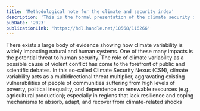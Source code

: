 ```yaml
---
title: 'Methodological note for the climate and security index'
description: 'This is the formal presentation of the climate security index framework. We bring together ideas and methods from conflict analysis, complex systems, signal processing, and public governance to build a novel method.'
pubDate: '2023'
publicationLink: 'https://hdl.handle.net/10568/116266'
---
```


There exists a large body of evidence showing how climate variability is widely impacting natural and human systems. One of these many impacts is the potential threat to human security. The role of climate variability as a possible cause of violent conflict has come to the forefront of public and scientific debates. In this so-called Climate Security Nexus (CSN), climate variability acts as a multidirectional threat multiplier, aggravating existing vulnerabilities of people of communities suffering from high levels of poverty, political inequality, and dependence on renewable resources (e.g., agricultural production); especially in regions that lack resilience and coping mechanisms to absorb, adapt, and recover from climate-related shocks